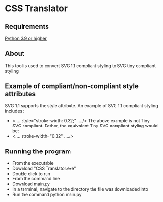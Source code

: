 # CSS Translator

## Requirements
[Python 3.9 or higher](https://www.python.org/downloads/)

## About
This tool is used to convert SVG 1.1 compliant styling to SVG tiny compliant styling

## Example of compliant/non-compliant style attributes
SVG 1.1 supports the style attribute. An example of SVG 1.1 compliant styling includes :
* <.... style="stroke-width: 0.32;" ..../>
The above example is not Tiny SVG compliant. Rather, the equivalent Tiny SVG compliant styling would be:
* <.... stroke-width="0.32" ..../>
	
## Running the program
* From the executable
 * Download "CSS Translator.exe"
 * Double click to run
* From the command line
 * Download main.py
 * In a terminal, navigate to the directory the file was downloaded into
 * Run the command python main.py